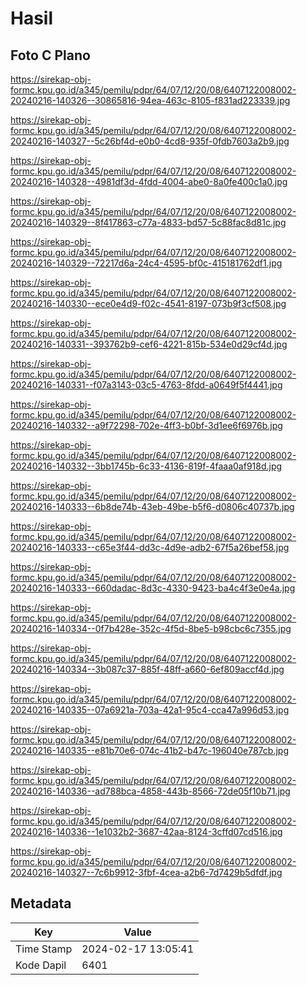 # Hasil

## Foto C Plano

https://sirekap-obj-formc.kpu.go.id/a345/pemilu/pdpr/64/07/12/20/08/6407122008002-20240216-140326--30865816-94ea-463c-8105-f831ad223339.jpg

https://sirekap-obj-formc.kpu.go.id/a345/pemilu/pdpr/64/07/12/20/08/6407122008002-20240216-140327--5c26bf4d-e0b0-4cd8-935f-0fdb7603a2b9.jpg

https://sirekap-obj-formc.kpu.go.id/a345/pemilu/pdpr/64/07/12/20/08/6407122008002-20240216-140328--4981df3d-4fdd-4004-abe0-8a0fe400c1a0.jpg

https://sirekap-obj-formc.kpu.go.id/a345/pemilu/pdpr/64/07/12/20/08/6407122008002-20240216-140329--8f417863-c77a-4833-bd57-5c88fac8d81c.jpg

https://sirekap-obj-formc.kpu.go.id/a345/pemilu/pdpr/64/07/12/20/08/6407122008002-20240216-140329--72217d6a-24c4-4595-bf0c-415181762df1.jpg

https://sirekap-obj-formc.kpu.go.id/a345/pemilu/pdpr/64/07/12/20/08/6407122008002-20240216-140330--ece0e4d9-f02c-4541-8197-073b9f3cf508.jpg

https://sirekap-obj-formc.kpu.go.id/a345/pemilu/pdpr/64/07/12/20/08/6407122008002-20240216-140331--393762b9-cef6-4221-815b-534e0d29cf4d.jpg

https://sirekap-obj-formc.kpu.go.id/a345/pemilu/pdpr/64/07/12/20/08/6407122008002-20240216-140331--f07a3143-03c5-4763-8fdd-a0649f5f4441.jpg

https://sirekap-obj-formc.kpu.go.id/a345/pemilu/pdpr/64/07/12/20/08/6407122008002-20240216-140332--a9f72298-702e-4ff3-b0bf-3d1ee6f6976b.jpg

https://sirekap-obj-formc.kpu.go.id/a345/pemilu/pdpr/64/07/12/20/08/6407122008002-20240216-140332--3bb1745b-6c33-4136-819f-4faaa0af918d.jpg

https://sirekap-obj-formc.kpu.go.id/a345/pemilu/pdpr/64/07/12/20/08/6407122008002-20240216-140333--6b8de74b-43eb-49be-b5f6-d0806c40737b.jpg

https://sirekap-obj-formc.kpu.go.id/a345/pemilu/pdpr/64/07/12/20/08/6407122008002-20240216-140333--c65e3f44-dd3c-4d9e-adb2-67f5a26bef58.jpg

https://sirekap-obj-formc.kpu.go.id/a345/pemilu/pdpr/64/07/12/20/08/6407122008002-20240216-140333--660dadac-8d3c-4330-9423-ba4c4f3e0e4a.jpg

https://sirekap-obj-formc.kpu.go.id/a345/pemilu/pdpr/64/07/12/20/08/6407122008002-20240216-140334--0f7b428e-352c-4f5d-8be5-b98cbc6c7355.jpg

https://sirekap-obj-formc.kpu.go.id/a345/pemilu/pdpr/64/07/12/20/08/6407122008002-20240216-140334--3b087c37-885f-48ff-a660-6ef809accf4d.jpg

https://sirekap-obj-formc.kpu.go.id/a345/pemilu/pdpr/64/07/12/20/08/6407122008002-20240216-140335--07a6921a-703a-42a1-95c4-cca47a996d53.jpg

https://sirekap-obj-formc.kpu.go.id/a345/pemilu/pdpr/64/07/12/20/08/6407122008002-20240216-140335--e81b70e6-074c-41b2-b47c-196040e787cb.jpg

https://sirekap-obj-formc.kpu.go.id/a345/pemilu/pdpr/64/07/12/20/08/6407122008002-20240216-140336--ad788bca-4858-443b-8566-72de05f10b71.jpg

https://sirekap-obj-formc.kpu.go.id/a345/pemilu/pdpr/64/07/12/20/08/6407122008002-20240216-140336--1e1032b2-3687-42aa-8124-3cffd07cd516.jpg

https://sirekap-obj-formc.kpu.go.id/a345/pemilu/pdpr/64/07/12/20/08/6407122008002-20240216-140327--7c6b9912-3fbf-4cea-a2b6-7d7429b5dfdf.jpg


## Metadata

| Key        | Value               |
| ---------- | ------------------- |
| Time Stamp | 2024-02-17 13:05:41 |
| Kode Dapil | 6401                |



